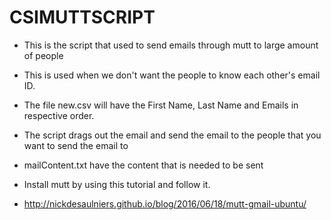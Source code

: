 # CSIMUTTSCRIPT

* This is the script that used to send emails through mutt to large amount of people

* This is used when we don't want the people to know each other's email ID.

* The file new.csv will have the First Name, Last Name and Emails in respective order.

* The script drags out the email and send the email to the people that you want to send the email to

* mailContent.txt have the content that is needed to be sent

* Install mutt by using this tutorial and follow it.

* http://nickdesaulniers.github.io/blog/2016/06/18/mutt-gmail-ubuntu/